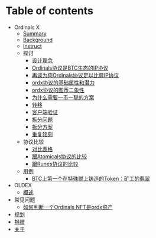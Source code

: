 # Table of contents

* Ordinals X
  * [Summary](OrdX/README.md)
  * [Background](OrdX/background.md)
  * [Instruct](OrdX/instruct.md)
  * 探讨
    * [设计理念](OrdX/concept.md)
    * [Ordinals协议是BTC生态的IP协议](OrdX/ordinals.md)
    * [再谈为何Ordinals协议足以比肩IP协议](OrdX/ordinals2.md)
    * [ordx协议的基础属性和潜力](OrdX/potential.md)
    * [ordx协议的图币二象性](OrdX/duality.md)
    * [为什么需要一币一聪的方案](OrdX/oneone.md)
    * [转移](OrdX/transfer.md)
    * [客户端验证](OrdX/appverify.md)
    * [拆分问题](OrdX/dust.md)
    * [拆分方案](OrdX/substract.md)
    * [重复铭刻](OrdX/multiscribe.md)
  * 协议比较
    * [对比表格](OrdX/compare.md)
    * [跟Atomicals协议的比较](OrdX/c2atom.md)
    * [跟Runes协议的比较](OrdX/c2runes.md)
  * [用例](OrdX/usecase.md)
    * [BTC上第一个在特殊聪上铸造的Token：矿工的翡翠](OrdX/usecase-jades.md)
* OLDEX
  * [概述](oldex/README.md)
* 常见问题
  * [如何判断一个Ordinals NFT是ordx资产](QA/failmint.md)
* [规划](roadmap.md)
* [捐赠](donate.md)
* [关于](README.md)